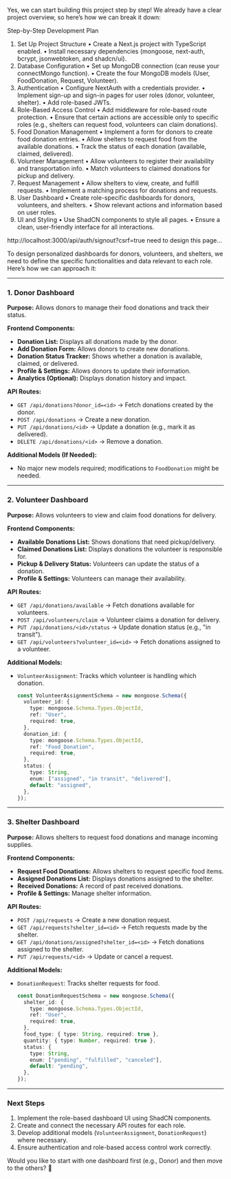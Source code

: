 Yes, we can start building this project step by step! We already have a clear project overview, so here’s how we can break it down:

Step-by-Step Development Plan

1. Set Up Project Structure
   • Create a Next.js project with TypeScript enabled.
   • Install necessary dependencies (mongoose, next-auth, bcrypt, jsonwebtoken, and shadcn/ui).
2. Database Configuration
   • Set up MongoDB connection (can reuse your connectMongo function).
   • Create the four MongoDB models (User, FoodDonation, Request, Volunteer).
3. Authentication
   • Configure NextAuth with a credentials provider.
   • Implement sign-up and sign-in pages for user roles (donor, volunteer, shelter).
   • Add role-based JWTs.
4. Role-Based Access Control
   • Add middleware for role-based route protection.
   • Ensure that certain actions are accessible only to specific roles (e.g., shelters can request food, volunteers can claim donations).
5. Food Donation Management
   • Implement a form for donors to create food donation entries.
   • Allow shelters to request food from the available donations.
   • Track the status of each donation (available, claimed, delivered).
6. Volunteer Management
   • Allow volunteers to register their availability and transportation info.
   • Match volunteers to claimed donations for pickup and delivery.
7. Request Management
   • Allow shelters to view, create, and fulfill requests.
   • Implement a matching process for donations and requests.
8. User Dashboard
   • Create role-specific dashboards for donors, volunteers, and shelters.
   • Show relevant actions and information based on user roles.
9. UI and Styling
   • Use ShadCN components to style all pages.
   • Ensure a clean, user-friendly interface for all interactions.

http://localhost:3000/api/auth/signout?csrf=true
need to design this page...

To design personalized dashboards for donors, volunteers, and shelters, we need to define the specific functionalities and data relevant to each role. Here’s how we can approach it:

---

### **1. Donor Dashboard**

**Purpose:** Allows donors to manage their food donations and track their status.

**Frontend Components:**

- **Donation List:** Displays all donations made by the donor.
- **Add Donation Form:** Allows donors to create new donations.
- **Donation Status Tracker:** Shows whether a donation is available, claimed, or delivered.
- **Profile & Settings:** Allows donors to update their information.
- **Analytics (Optional):** Displays donation history and impact.

**API Routes:**

- `GET /api/donations?donor_id=<id>` → Fetch donations created by the donor.
- `POST /api/donations` → Create a new donation.
- `PUT /api/donations/<id>` → Update a donation (e.g., mark it as delivered).
- `DELETE /api/donations/<id>` → Remove a donation.

**Additional Models (If Needed):**

- No major new models required; modifications to `FoodDonation` might be needed.

---

### **2. Volunteer Dashboard**

**Purpose:** Allows volunteers to view and claim food donations for delivery.

**Frontend Components:**

- **Available Donations List:** Shows donations that need pickup/delivery.
- **Claimed Donations List:** Displays donations the volunteer is responsible for.
- **Pickup & Delivery Status:** Volunteers can update the status of a donation.
- **Profile & Settings:** Volunteers can manage their availability.

**API Routes:**

- `GET /api/donations/available` → Fetch donations available for volunteers.
- `POST /api/volunteers/claim` → Volunteer claims a donation for delivery.
- `PUT /api/donations/<id>/status` → Update donation status (e.g., "in transit").
- `GET /api/volunteers?volunteer_id=<id>` → Fetch donations assigned to a volunteer.

**Additional Models:**

- `VolunteerAssignment`: Tracks which volunteer is handling which donation.
  ```ts
  const VolunteerAssignmentSchema = new mongoose.Schema({
    volunteer_id: {
      type: mongoose.Schema.Types.ObjectId,
      ref: "User",
      required: true,
    },
    donation_id: {
      type: mongoose.Schema.Types.ObjectId,
      ref: "Food_Donation",
      required: true,
    },
    status: {
      type: String,
      enum: ["assigned", "in transit", "delivered"],
      default: "assigned",
    },
  });
  ```

---

### **3. Shelter Dashboard**

**Purpose:** Allows shelters to request food donations and manage incoming supplies.

**Frontend Components:**

- **Request Food Donations:** Allows shelters to request specific food items.
- **Assigned Donations List:** Displays donations assigned to the shelter.
- **Received Donations:** A record of past received donations.
- **Profile & Settings:** Manage shelter information.

**API Routes:**

- `POST /api/requests` → Create a new donation request.
- `GET /api/requests?shelter_id=<id>` → Fetch requests made by the shelter.
- `GET /api/donations/assigned?shelter_id=<id>` → Fetch donations assigned to the shelter.
- `PUT /api/requests/<id>` → Update or cancel a request.

**Additional Models:**

- `DonationRequest`: Tracks shelter requests for food.
  ```ts
  const DonationRequestSchema = new mongoose.Schema({
    shelter_id: {
      type: mongoose.Schema.Types.ObjectId,
      ref: "User",
      required: true,
    },
    food_type: { type: String, required: true },
    quantity: { type: Number, required: true },
    status: {
      type: String,
      enum: ["pending", "fulfilled", "canceled"],
      default: "pending",
    },
  });
  ```

---

### **Next Steps**

1. Implement the role-based dashboard UI using ShadCN components.
2. Create and connect the necessary API routes for each role.
3. Develop additional models (`VolunteerAssignment`, `DonationRequest`) where necessary.
4. Ensure authentication and role-based access control work correctly.

Would you like to start with one dashboard first (e.g., Donor) and then move to the others? 🚀
